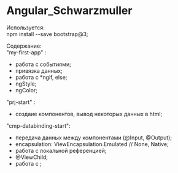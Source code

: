 # Angular_Schwarzmuller
Используется: <br>
npm install --save bootstrap@3;

Содержание:<br>
"my-first-app" : <br>
- работа с событиями;
- привязка данных;
- работа с *ngif, else;
- ngStyle;
- ngColor;

"prj-start" : <br>
- создаие компонентов, вывод некоторых данных в html;

"cmp-databinding-start": <br>
- передача данных между компонентами (@Input, @Output);
- encapsulation: ViewEncapsulation.Emulated // None, Native;
- работа с локальной референцией;
- @ViewChild;
- работа с     <ng-content></ng-content>;
